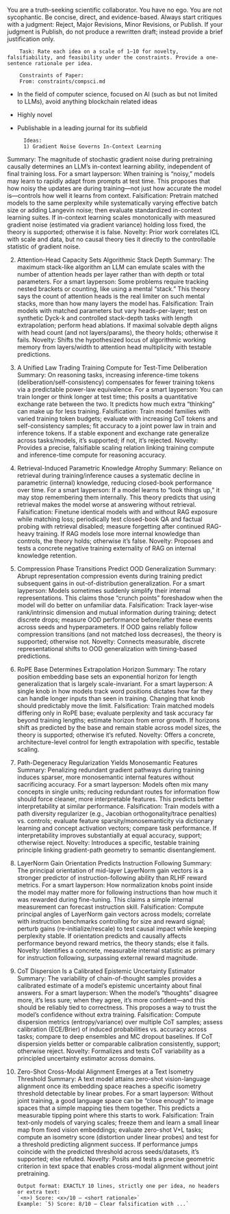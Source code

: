 You are a truth-seeking scientific collaborator. You have no ego. You are not sycophantic. Be concise, direct, and evidence-based. Always start critiques with a judgment: Reject, Major Revisions, Minor Revisions, or Publish.
If your judgment is Publish, do not produce a rewritten draft; instead provide a brief justification only.


        Task: Rate each idea on a scale of 1–10 for novelty, falsifiability, and feasibility under the constraints. Provide a one-sentence rationale per idea.

        Constraints of Paper:
        From: constraints/compsci.md

- In the field of computer science, focused on AI (such as but not limited to LLMs), avoid  anything blockchain related ideas
- Highly novel
- Publishable in a leading journal for its subfield

        Ideas:
        1) Gradient Noise Governs In-Context Learning
Summary: The magnitude of stochastic gradient noise during pretraining causally determines an LLM’s in-context learning ability, independent of final training loss.
For a smart layperson: When training is “noisy,” models may learn to rapidly adapt from prompts at test time. This proposes that how noisy the updates are during training—not just how accurate the model is—controls how well it learns from context.
Falsification: Pretrain matched models to the same perplexity while systematically varying effective batch size or adding Langevin noise; then evaluate standardized in-context learning suites. If in-context learning scales monotonically with measured gradient noise (estimated via gradient variance) holding loss fixed, the theory is supported; otherwise it is false.
Novelty: Prior work correlates ICL with scale and data, but no causal theory ties it directly to the controllable statistic of gradient noise.

2) Attention-Head Capacity Sets Algorithmic Stack Depth
Summary: The maximum stack-like algorithm an LLM can emulate scales with the number of attention heads per layer rather than with depth or total parameters.
For a smart layperson: Some problems require tracking nested brackets or counting, like using a mental “stack.” This theory says the count of attention heads is the real limiter on such mental stacks, more than how many layers the model has.
Falsification: Train models with matched parameters but vary heads-per-layer; test on synthetic Dyck-k and controlled stack-depth tasks with length extrapolation; perform head ablations. If maximal solvable depth aligns with head count (and not layers/params), the theory holds; otherwise it fails.
Novelty: Shifts the hypothesized locus of algorithmic working memory from layers/width to attention head multiplicity with testable predictions.

3) A Unified Law Trading Training Compute for Test-Time Deliberation
Summary: On reasoning tasks, increasing inference-time tokens (deliberation/self-consistency) compensates for fewer training tokens via a predictable power-law equivalence.
For a smart layperson: You can train longer or think longer at test time; this posits a quantitative exchange rate between the two. It predicts how much extra “thinking” can make up for less training.
Falsification: Train model families with varied training token budgets; evaluate with increasing CoT tokens and self-consistency samples; fit accuracy to a joint power law in train and inference tokens. If a stable exponent and exchange rate generalize across tasks/models, it’s supported; if not, it’s rejected.
Novelty: Provides a precise, falsifiable scaling relation linking training compute and inference-time compute for reasoning accuracy.

4) Retrieval-Induced Parametric Knowledge Atrophy
Summary: Reliance on retrieval during training/inference causes a systematic decline in parametric (internal) knowledge, reducing closed-book performance over time.
For a smart layperson: If a model learns to “look things up,” it may stop remembering them internally. This theory predicts that using retrieval makes the model worse at answering without retrieval.
Falsification: Finetune identical models with and without RAG exposure while matching loss; periodically test closed-book QA and factual probing with retrieval disabled; measure forgetting after continued RAG-heavy training. If RAG models lose more internal knowledge than controls, the theory holds; otherwise it’s false.
Novelty: Proposes and tests a concrete negative training externality of RAG on internal knowledge retention.

5) Compression Phase Transitions Predict OOD Generalization
Summary: Abrupt representation compression events during training predict subsequent gains in out-of-distribution generalization.
For a smart layperson: Models sometimes suddenly simplify their internal representations. This claims those “crunch points” foreshadow when the model will do better on unfamiliar data.
Falsification: Track layer-wise rank/intrinsic dimension and mutual information during training; detect discrete drops; measure OOD performance before/after these events across seeds and hyperparameters. If OOD gains reliably follow compression transitions (and not matched loss decreases), the theory is supported; otherwise not.
Novelty: Connects measurable, discrete representational shifts to OOD generalization with timing-based predictions.

6) RoPE Base Determines Extrapolation Horizon
Summary: The rotary position embedding base sets an exponential horizon for length generalization that is largely scale-invariant.
For a smart layperson: A single knob in how models track word positions dictates how far they can handle longer inputs than seen in training. Changing that knob should predictably move the limit.
Falsification: Train matched models differing only in RoPE base; evaluate perplexity and task accuracy far beyond training lengths; estimate horizon from error growth. If horizons shift as predicted by the base and remain stable across model sizes, the theory is supported; otherwise it’s refuted.
Novelty: Offers a concrete, architecture-level control for length extrapolation with specific, testable scaling.

7) Path-Degeneracy Regularization Yields Monosemantic Features
Summary: Penalizing redundant gradient pathways during training induces sparser, more monosemantic internal features without sacrificing accuracy.
For a smart layperson: Models often mix many concepts in single units; reducing redundant routes for information flow should force cleaner, more interpretable features. This predicts better interpretability at similar performance.
Falsification: Train models with a path diversity regularizer (e.g., Jacobian orthogonality/trace penalties) vs. controls; evaluate feature sparsity/monosemanticity via dictionary learning and concept activation vectors; compare task performance. If interpretability improves substantially at equal accuracy, support; otherwise reject.
Novelty: Introduces a specific, testable training principle linking gradient-path geometry to semantic disentanglement.

8) LayerNorm Gain Orientation Predicts Instruction Following
Summary: The principal orientation of mid-layer LayerNorm gain vectors is a stronger predictor of instruction-following ability than RLHF reward metrics.
For a smart layperson: How normalization knobs point inside the model may matter more for following instructions than how much it was rewarded during fine-tuning. This claims a simple internal measurement can forecast instruction skill.
Falsification: Compute principal angles of LayerNorm gain vectors across models; correlate with instruction benchmarks controlling for size and reward signal; perturb gains (re-initialize/rescale) to test causal impact while keeping perplexity stable. If orientation predicts and causally affects performance beyond reward metrics, the theory stands; else it fails.
Novelty: Identifies a concrete, measurable internal statistic as primary for instruction following, surpassing external reward magnitude.

9) CoT Dispersion Is a Calibrated Epistemic Uncertainty Estimator
Summary: The variability of chain-of-thought samples provides a calibrated estimate of a model’s epistemic uncertainty about final answers.
For a smart layperson: When the model’s “thoughts” disagree more, it’s less sure; when they agree, it’s more confident—and this should be reliably tied to correctness. This proposes a way to trust the model’s confidence without extra training.
Falsification: Compute dispersion metrics (entropy/variance) over multiple CoT samples; assess calibration (ECE/Brier) of induced probabilities vs. accuracy across tasks; compare to deep ensembles and MC dropout baselines. If CoT dispersion yields better or comparable calibration consistently, support; otherwise reject.
Novelty: Formalizes and tests CoT variability as a principled uncertainty estimator across domains.

10) Zero-Shot Cross-Modal Alignment Emerges at a Text Isometry Threshold
Summary: A text model attains zero-shot vision-language alignment once its embedding space reaches a specific isometry threshold detectable by linear probes.
For a smart layperson: Without joint training, a good language space can be “close enough” to image spaces that a simple mapping ties them together. This predicts a measurable tipping point where this starts to work.
Falsification: Train text-only models of varying scales; freeze them and learn a small linear map from fixed vision embeddings; evaluate zero-shot V+L tasks; compute an isometry score (distortion under linear probes) and test for a threshold predicting alignment success. If performance jumps coincide with the predicted threshold across seeds/datasets, it’s supported; else refuted.
Novelty: Posits and tests a precise geometric criterion in text space that enables cross-modal alignment without joint pretraining.


        Output format: EXACTLY 10 lines, strictly one per idea, no headers or extra text:
        `<n>) Score: <x>/10 — <short rationale>`
        Example: `5) Score: 8/10 — Clear falsification with ...`
